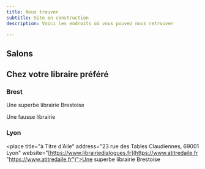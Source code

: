 ```yaml
---
title: Nous trouver
subtitle: Site en construction
description: Voici les endroits où vous pouvez nous retrouver

---
```

## Salons

## Chez votre libraire préféré

### Brest

<place title="Dialogues" address="53 rue de Siam, 29200 Brest" website="https://www.librairiedialogues.fr">Une superbe librairie Brestoise</place>

<place title="Le Chat Pitre" address="33 rue de l'esbrouffe, 29200 Brest" website="https://www.unchatpitre.fr">Une fausse librairie</place>

### Lyon

<place title="à Titre d'Aile" address="23 rue des Tables Claudiennes, 69001 Lyon" website="[https://www.librairiedialogues.fr](https://www.atitredaile.fr "https://www.atitredaile.fr")">Une superbe librairie Brestoise</place>